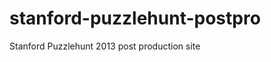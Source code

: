 stanford-puzzlehunt-postpro
===========================

Stanford Puzzlehunt 2013 post production site
